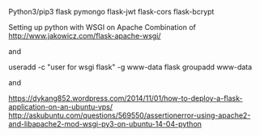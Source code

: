 Python3/pip3
flask
pymongo
flask-jwt
flask-cors
flask-bcrypt

Setting up python with WSGI on Apache
Combination of 
http://www.jakowicz.com/flask-apache-wsgi/

and

useradd -c "user for wsgi flask" -g www-data flask
groupadd www-data

and

https://dykang852.wordpress.com/2014/11/01/how-to-deploy-a-flask-application-on-an-ubuntu-vps/
http://askubuntu.com/questions/569550/assertionerror-using-apache2-and-libapache2-mod-wsgi-py3-on-ubuntu-14-04-python
